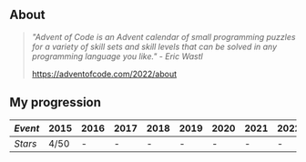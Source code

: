 ## About

> *"Advent of Code is an Advent calendar of small programming puzzles for a variety of skill sets and skill levels that can be solved in any programming language you like." - Eric Wastl*
> 
> https://adventofcode.com/2022/about

## My progression

| *Event* | 2015  | 2016  | 2017  | 2018  | 2019  | 2020  | 2021  | 2022  |
|---------|-------|-------|-------|-------|-------|-------|-------|-------|
| *Stars* | 4/50  |   -   |   -   |   -   |   -   |   -   |   -   |   -   |